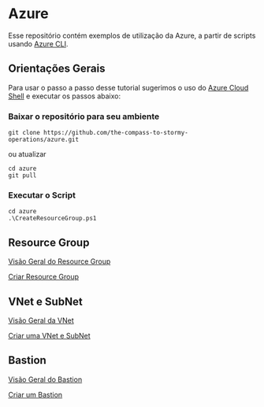 # Azure

Esse repositório contém exemplos de utilização da Azure, a partir de scripts usando [Azure CLI](https://learn.microsoft.com/pt-br/cli/azure/).

## Orientações Gerais

Para usar o passo a passo desse tutorial sugerimos o uso do [Azure Cloud Shell](https://learn.microsoft.com/pt-br/azure/cloud-shell/overview) e executar os passos abaixo:

### Baixar o repositório para seu ambiente

```
git clone https://github.com/the-compass-to-stormy-operations/azure.git
```

ou atualizar

```
cd azure
git pull
```

### Executar o Script

```
cd azure
.\CreateResourceGroup.ps1
```

## Resource Group

[Visão Geral do Resource Group](https://learn.microsoft.com/pt-br/azure/azure-resource-manager/management/manage-resource-groups-portal) 

[Criar Resource Group](./CreateResourceGroup.ps1) 

## VNet e SubNet

[Visão Geral da VNet](https://learn.microsoft.com/pt-br/azure/virtual-network/virtual-networks-overview)

[Criar uma VNet e SubNet](./CreateVnetAndSubnet.ps1) 

## Bastion

[Visão Geral do Bastion](https://learn.microsoft.com/pt-br/azure/bastion/bastion-overview)

[Criar um Bastion](./CreateBastion.ps1)
